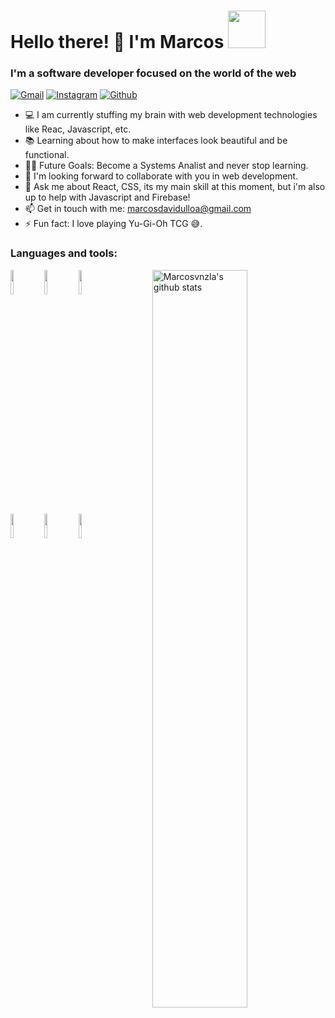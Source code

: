 # Hello there! 👋 I'm Marcos <img src="https://i.pinimg.com/originals/0a/93/f1/0a93f1860c438efd1ad61863d5d6d312.gif" width="60px" height="60px">

### I'm a software developer focused on the world of the web

[![Gmail](https://img.shields.io/badge/-Gmail-c14438?style=flat&logo=Gmail&logoColor=white)](mailto:marcosdavidulloa@gmail.com)
[![Instagram](https://img.shields.io/badge/-Instagram-c13584?style=flat&labelColor=c13584&logo=instagram&logoColor=white)](https://www.instagram.com/marcos_0796/)
[![Github](https://img.shields.io/badge/-Github-000?style=flat&logo=Github&logoColor=white)](https://github.com/jafjdev)

- 💻 I am currently stuffing my brain with web development technologies like Reac, Javascript, etc.
- 📚 Learning about how to make interfaces look beautiful and be functional.
- 💪🏼 Future Goals: Become a Systems Analist and never stop learning.
- 👯 I'm looking forward to collaborate with you in web development.
- 🤔 Ask me about React, CSS, its my main skill at this moment, but i'm also up to help with Javascript and Firebase!
- 📫 Get in touch with me: marcosdavidulloa@gmail.com
- ⚡ Fun fact: I love playing Yu-Gi-Oh TCG 😅.

### Languages and tools:

<p>
  <a href="https://github.com/Marcosvnzla/">
    <img width="55%" align="right" alt="Marcosvnzla's github stats" src="https://github-readme-stats.vercel.app/api?username=Marcosvnzla&show_icons=true&theme=radical&count_private=true" />
  </a>
  <code><img width="10%" src="https://www.vectorlogo.zone/logos/reactjs/reactjs-ar21.svg"></code>
  <code><img width="10%" src="https://www.vectorlogo.zone/logos/javascript/javascript-horizontal.svg"></code>
  <code><img width="10%" src="https://www.vectorlogo.zone/logos/netlifyapp_watercss/netlifyapp_watercss-ar21.svg"></code>
  <br/>  
  <code><img width="10%" src="https://www.vectorlogo.zone/logos/vim/vim-ar21.svg"></code>
  <code><img width="10%" src="https://www.vectorlogo.zone/logos/linux/linux-ar21.svg"></code>
  <code><img width="10%" src="https://www.vectorlogo.zone/logos/visualstudio_code/visualstudio_code-ar21.svg"></code>
</p>
